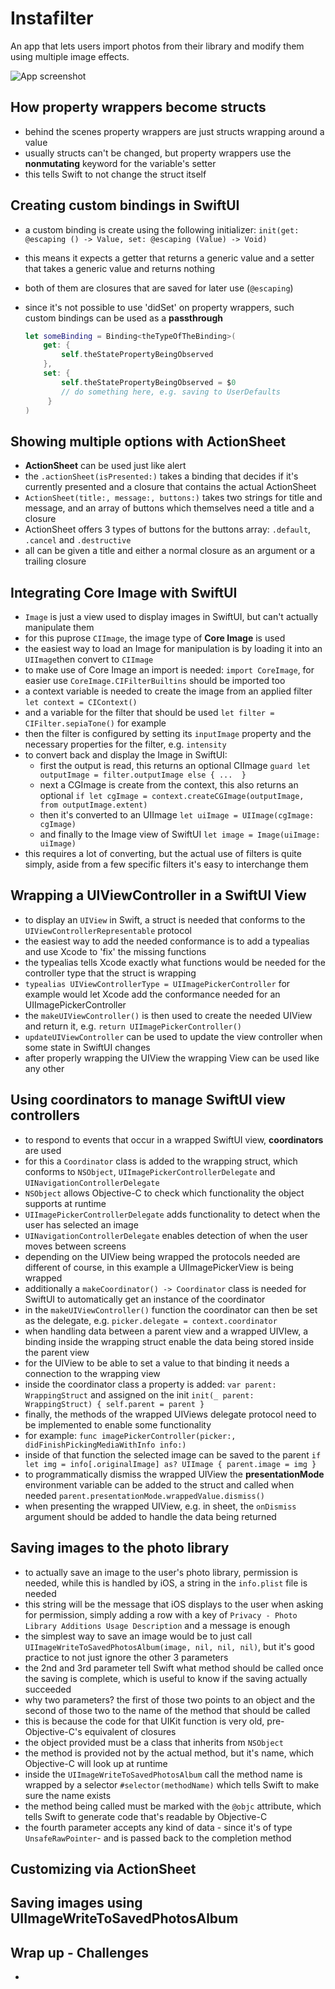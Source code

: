 # Instafilter
 An app that lets users import photos from their library and modify them using multiple image effects.

![App screenshot](Instafilter.png)


## How property wrappers become structs
- behind the scenes property wrappers are just structs wrapping around a value
- usually structs can't be changed, but property wrappers use the **nonmutating** keyword for the variable's setter
- this tells Swift to not change the struct itself

## Creating custom bindings in SwiftUI
- a custom binding is create using the following initializer: `init(get: @escaping () -> Value, set: @escaping (Value) -> Void)`
- this means it expects a getter that returns a generic value and a setter that takes a generic value and returns nothing
- both of them are closures that are saved for later use (`@escaping`)
- since it's not possible to use 'didSet' on property wrappers, such custom bindings can be used as a __passthrough__ 

    ``` swift
    let someBinding = Binding<theTypeOfTheBinding>(
        get: {
            self.theStatePropertyBeingObserved
        },
        set: {
            self.theStatePropertyBeingObserved = $0
            // do something here, e.g. saving to UserDefaults
         }
    )
    ```

## Showing multiple options with ActionSheet
- **ActionSheet** can be used just like alert
- the `.actionSheet(isPresented:)` takes a binding that decides if it's currently presented and a closure that contains the actual ActionSheet
- `ActionSheet(title:, message:, buttons:)` takes two strings for title and message, and an array of buttons which themselves need a title and a closure
- ActionSheet offers 3 types of buttons for the buttons array: `.default`, `.cancel` and `.destructive` 
- all can be given a title and either a normal closure as an argument or a trailing closure

## Integrating Core Image with SwiftUI
- `Image` is just a view used to display images in SwiftUI, but can't actually manipulate them
- for this puprose `CIImage`, the image type of **Core Image** is used
- the easiest way to load an Image for manipulation is by loading it into an `UIImage`then convert to `CIImage`
- to make use of Core Image an import is needed: `import CoreImage`, for easier use `CoreImage.CIFilterBuiltins` should be imported too
- a context variable is needed to create the image from an applied filter `let context = CIContext()`
- and a variable for the filter that should be used `let filter = CIFilter.sepiaTone()` for example
- then the filter is configured by setting its `inputImage` property and the necessary properties for the filter, e.g. `intensity`
- to convert back and display the Image in SwiftUI:
    - first the output is read, this returns an optional CIImage `guard let outputImage = filter.outputImage else { ...  }`
    - next a CGImage is create from the context, this also returns an optional `if let cgImage = context.createCGImage(outputImage, from outputImage.extent)`
    - then it's converted to an UIImage `let uiImage = UIImage(cgImage: cgImage)`
    - and finally to the Image view of SwiftUI `let image = Image(uiImage: uiImage)`
- this requires a lot of converting, but the actual use of filters is quite simply, aside from a few specific filters it's easy to interchange them

## Wrapping a UIViewController in a SwiftUI View
- to display an `UIView` in Swift, a struct is needed that conforms to the `UIViewControllerRepresentable` protocol
- the easiest way to add the needed conformance is to add a typealias and use Xcode to 'fix' the missing functions
- the typealias tells Xcode exactly what functions would be needed for the controller type that the struct is wrapping
- `typealias UIViewControllerType = UIImagePickerController` for example would let Xcode add the conformance needed for an UIImagePickerController
- the `makeUIViewController()` is then used to create the needed UIView and return it, e.g. `return UIImagePickerController()`
- `updateUIViewController` can be used to update the view controller when some state in SwiftUI changes
- after properly wrapping the UIView the wrapping View can be used like any other

## Using coordinators to manage SwiftUI view controllers
- to respond to events that occur in a wrapped SwiftUI view, **coordinators** are used
- for this a `Coordinator` class is added to the wrapping struct, which conforms to `NSObject`, `UIImagePickerControllerDelegate` and `UINavigationControllerDelegate`
- `NSObject` allows Objective-C to check which functionality the object supports at runtime
- `UIImagePickerControllerDelegate` adds functionality to detect when the user has selected an image
- `UINavigationControllerDelegate` enables detection of when the user moves between screens
- depending on the UIView being wrapped the protocols needed are different of course, in this example a UIImagePickerView is being wrapped
- additionally a `makeCoordinator() -> Coordinator` class is needed for SwiftUI to automatically get an instance of the coordinator
- in the `makeUIViewController()` function the coordinator can then be set as the delegate, e.g. `picker.delegate = context.coordinator`
- when handling data between a parent view and a wrapped UIVIew, a binding inside the wrapping struct enable the data being stored inside the parent view
- for the UIView to be able to set a value to that binding it needs a connection to the wrapping view
- inside the coordinator class a property is added: `var parent: WrappingStruct` and assigned on the init `init(_ parent: WrappingStruct) { self.parent = parent }`
- finally, the methods of the wrapped UIViews delegate protocol need to be implemented to enable some functionality
- for example: `func imagePickerController(picker:, didFinishPickingMediaWithInfo info:)`
- inside of that function the selected image can be saved to the parent `if let img = info[.originalImage] as? UIImage { parent.image = img }`
- to programmatically dismiss the wrapped UIView the __presentationMode__ environment variable can be added to the struct and called when needed `parent.presentationMode.wrappedValue.dismiss()`
- when presenting the wrapped UIView, e.g. in sheet, the `onDismiss` argument should be added to handle the data being returned

## Saving images to the photo library
- to actually save an image to the user's photo library, permission is needed, while this is handled by iOS, a string in the `info.plist` file is needed
- this string will be the message that iOS displays to the user when asking for permission, simply adding a row with a key of `Privacy - Photo Library Additions Usage Description` and a message is enough
- the simplest way to save an image would be to just call `UIImageWriteToSavedPhotosAlbum(image, nil, nil, nil)`, but it's good practice to not just ignore the other 3 parameters
- the 2nd and 3rd parameter tell Swift what method should be called once the saving is complete, which is useful to know if the saving actually succeeded
- why two parameters? the first of those two points to an object and the second of those two to the name of the method that should be called
- this is because the code for that UIKit function is very old, pre-Objective-C's equivalent of closures
- the object provided must be a class that inherits from `NSObject`
- the method is provided not by the actual method, but it's name, which Objective-C will look up at runtime
- inside the `UIImageWriteToSavedPhotosAlbum` call the method name is wrapped by a selector `#selector(methodName)` which tells Swift to make sure the name exists
- the method being called must be marked with the `@objc` attribute, which tells Swift to generate code that's readable by Objective-C
- the fourth parameter accepts any kind of data - since it's of type `UnsafeRawPointer`- and is passed back to the completion method

## Customizing via ActionSheet
## Saving images using UIImageWriteToSavedPhotosAlbum

## Wrap up - Challenges
- 
